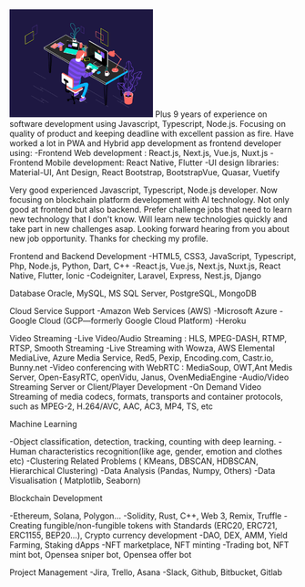 <img src="Profile_image.gif" alt="Profile Image" style="width: 50%; height: auto;">
Plus 9 years of experience on software development using Javascript, Typescript, Node.js. 
Focusing on quality of product and keeping deadline with excellent passion as fire. 
Have worked a lot in PWA and Hybrid app development as frontend developer using: 
-Frontend Web development : React.js, Next.js, Vue.js, Nuxt.js 
-Frontend Mobile development: React Native, Flutter 
-UI design libraries: Material-UI, Ant Design, React Bootstrap, BootstrapVue, Quasar, Vuetify 

Very good experienced Javascript, Typescript, Node.js developer. 
Now focusing on blockchain platform development with AI technology. 
Not only good at frontend but also backend. 
Prefer challenge jobs that need to learn new technology that I don't know. 
Will learn new technologies quickly and take part in new challenges asap. 
Looking forward hearing from you about new job opportunity. 
Thanks for checking my profile.

Frontend and Backend Development 
-HTML5, CSS3, JavaScript, Typescript, Php, Node.js, Python, Dart, C++ 
-React.js, Vue.js, Next.js, Nuxt.js, React Native, Flutter, Ionic 
-Codeigniter, Laravel, Express, Nest.js, Django 

Database Oracle, MySQL, MS SQL Server, PostgreSQL, MongoDB

Cloud Service Support 
-Amazon Web Services (AWS) 
-Microsoft Azure 
-Google Cloud (GCP—formerly Google Cloud Platform) 
-Heroku 

Video Streaming 
-Live Video/Audio Streaming : HLS, MPEG-DASH, RTMP, RTSP, Smooth Streaming 
-Live Streaming with Wowza, AWS Elemental MediaLive, Azure Media Service, Red5, Pexip, Encoding.com, Castr.io, Bunny.net 
-Video conferencing with WebRTC : MediaSoup, OWT,Ant Medis Server, Open-EasyRTC, openVidu, Janus, OvenMediaEngine 
-Audio/Video Streaming Server or Client/Player Development 
-On Demand Video Streaming of media codecs, formats, transports and container protocols, such as MPEG-2, H.264/AVC, AAC, AC3, MP4, TS, etc 

Machine Learning 

-Object classification, detection, tracking, counting with deep learning. 
-Human characteristics recognition(like age, gender, emotion and clothes etc) 
-Clustering Related Problems ( KMeans, DBSCAN, HDBSCAN, Hierarchical Clustering) 
-Data Analysis (Pandas, Numpy, Others) 
-Data Visualisation ( Matplotlib, Seaborn) 

Blockchain Development 

-Ethereum, Solana, Polygon... 
-Solidity, Rust, C++, Web 3, Remix, Truffle 
-Creating fungible/non-fungible tokens with Standards (ERC20, ERC721, ERC1155, BEP20...), Crypto currency development 
-DAO, DEX, AMM, Yield Farming, Staking dApps 
-NFT marketplace, NFT minting 
-Trading bot, NFT mint bot, Opensea sniper bot, Opensea offer bot 

Project Management 
-Jira, Trello, Asana 
-Slack, Github, Bitbucket, Gitlab
